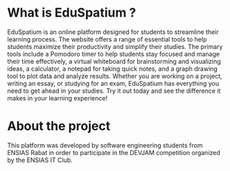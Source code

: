 # What is EduSpatium ?
EduSpatium is an online platform designed for students to streamline their learning process. The website offers a range of essential tools to help students maximize their productivity and simplify their studies. The primary tools include a Pomodoro timer to help students stay focused and manage their time effectively, a virtual whiteboard for brainstorming and visualizing ideas, a calculator, a notepad for taking quick notes, and a graph drawing tool to plot data and analyze results. Whether you are working on a project, writing an essay, or studying for an exam, EduSpatium has everything you need to get ahead in your studies. Try it out today and see the difference it makes in your learning experience!

# About the project
This platform was developed by software engineering students from ENSIAS Rabat in order to participate in the DEVJAM competition organized by the ENSIAS IT Club.
